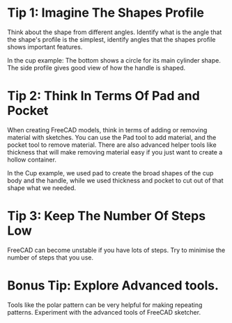 # Tip 1: Imagine The Shapes Profile

Think about the shape from different angles. Identify what is the angle that the shape's profile is the simplest, identify angles that the shapes profile shows important features.

In the cup example: The bottom shows a circle for its main cylinder shape. The side profile gives good view of how the handle is shaped.

# Tip 2: Think In Terms Of Pad and Pocket

When creating FreeCAD models, think in terms of adding or removing material with sketches. You can use the Pad tool to add material, and the pocket tool to remove material. There are also advanced helper tools like thickness that will make removing material easy if you just want to create a hollow container.

In the Cup example, we used pad to create the broad shapes of the cup body and the handle, while we used thickness and pocket to cut out of that shape what we needed.

# Tip 3: Keep The Number Of Steps Low

FreeCAD can become unstable if you have lots of steps. Try to minimise the number of steps that you use.

# Bonus Tip: Explore Advanced tools.

Tools like the polar pattern can be very helpful for making repeating patterns. Experiment with the advanced tools of FreeCAD sketcher.